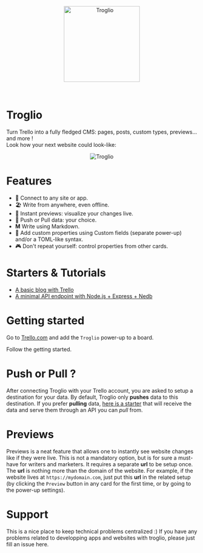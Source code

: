 <p align="center">
    <img src="https://troglio.com/img/troglio-logo.png" width="200" height="200" alt="Troglio" />
</p>
<br />

# Troglio

Turn Trello into a fully fledged CMS: pages, posts, custom types, previews... and more !
<br />
Look how your next website could look-like:
<br />
<p align="center">
    <img src="https://troglio.com/img/trello-blog-board.png" alt="Troglio" />
</p>

# Features
- :electric_plug: Connect to any site or app.
- :beach_umbrella: Write from anywhere, even offline.
- :mag_right: Instant previews: visualize your changes live.
- :arrows_counterclockwise: Push or Pull data: your choice.
- **M** Write using Markdown.
- :bookmark: Add custom properties using Custom fields (separate power-up) and/or a TOML-like syntax.
- :video_game: Don't repeat yourself: control properties from other cards.

# Starters & Tutorials

- [A basic blog with Trello](https://github.com/Troglio/troglio-starter-preact-static)
- [A minimal API endpoint with Node.js + Express + Nedb](https://github.com/Troglio/express-nedb-endpoint)


# Getting started

Go to [Trello.com](https://trello.com) and add the `Troglio` power-up to a board.

Follow the getting started.


# Push or Pull ?

After connecting Troglio with your Trello account, you are asked to setup a destination for your data. By default, Troglio only **pushes** data to this destination. If you prefer **pulling** data, [here is a starter](https://github.com/Troglio/express-nedb-endpoint) that will receive the data and serve them through an API you can *pull* from.

# Previews

Previews is a neat feature that allows one to instantly see website changes like if they were live. This is not a mandatory option, but is for sure a must-have for writers and marketers. It requires a separate **url** to be setup once. The **url** is nothing more than the domain of the website. For example, if the website lives at `https://mydomain.com`, just put this **url** in the related setup (by clicking the `Preview` button in any card for the first time, or by going to the power-up settings).





# Support
This is a nice place to keep technical problems centralized :)
If you have any problems related to developping apps and websites with troglio, please just fill an issue here.

